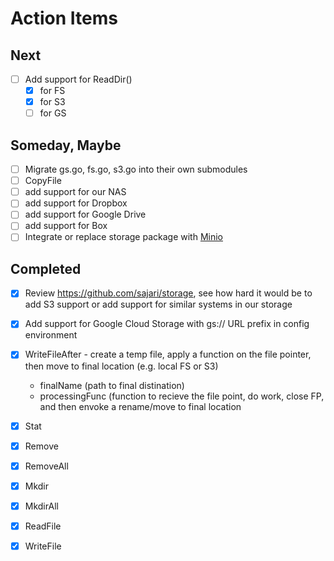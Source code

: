 
# Action Items

## Next

+ [ ] Add support for ReadDir() 
    + [x] for FS
    + [x] for S3
    + [ ] for GS

## Someday, Maybe

+ [ ] Migrate gs.go, fs.go, s3.go into their own submodules
+ [ ] CopyFile
+ [ ] add support for our NAS
+ [ ] add support for Dropbox
+ [ ] add support for Google Drive
+ [ ] add support for Box
+ [ ] Integrate or replace storage package with [Minio](https://minio.io/)

## Completed

+ [x] Review https://github.com/sajari/storage, see how hard it would be to add S3 support or add support for similar systems in our storage
+ [x] Add support for Google Cloud Storage with gs:// URL prefix in config environment
+ [x] WriteFileAfter - create a temp file, apply a function on the file pointer, then move to final location (e.g. local FS or S3)
    + finalName (path to final distination)
    + processingFunc (function to recieve the file point, do work, close FP, and then envoke a rename/move to final location
+ [x] Stat
+ [x] Remove
+ [x] RemoveAll
+ [x] Mkdir
+ [x] MkdirAll
+ [x] ReadFile
+ [x] WriteFile

